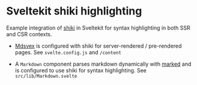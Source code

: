 # Sveltekit shiki highlighting

Example integration of [shiki](https://github.com/shikijs/shiki) in Sveltekit for syntax highlighting in both SSR and CSR contexts.

- [Mdsvex](https://mdsvex.com/docs) is configured with shiki for server-rendered / pre-rendered pages. See `svelte.config.js` and `/content`

- A `Markdown` component parses markdown dynamically with [marked](https://marked.js.org/) and is configured to use shiki for syntax highlighting. See `src/lib/Markdown.svelte`